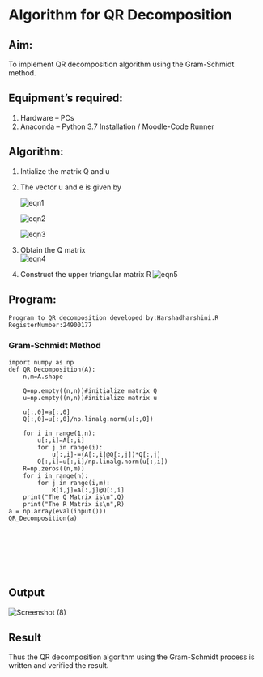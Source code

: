 # Algorithm for QR Decomposition
## Aim:
To implement QR decomposition algorithm using the Gram-Schmidt method.
## Equipment’s required:
1.	Hardware – PCs
2.	Anaconda – Python 3.7 Installation / Moodle-Code Runner
## Algorithm:
1.	Intialize the matrix Q and u
2.	The vector u and e is given by

    ![eqn1](./ex4.jpg)

    ![eqn2](./ex6.jpg)

    ![eqn3](./ex3.jpg)

3.	Obtain the Q matrix   
    ![eqn4](./ex1.jpg)
4.	Construct the upper triangular matrix R
    ![eqn5](./ex2.jpg)



## Program:
```
Program to QR decomposition developed by:Harshadharshini.R
RegisterNumber:24900177

```
### Gram-Schmidt Method
```
import numpy as np 
def QR_Decomposition(A):
    n,m=A.shape
  
    Q=np.empty((n,n))#initialize matrix Q
    u=np.empty((n,n))#initialize matrix u
  
    u[:,0]=a[:,0]
    Q[:,0]=u[:,0]/np.linalg.norm(u[:,0])
  
    for i in range(1,n):
        u[:,i]=A[:,i]
        for j in range(i):
            u[:,i]-=(A[:,i]@Q[:,j])*Q[:,j]
        Q[:,i]=u[:,i]/np.linalg.norm(u[:,i])
    R=np.zeros((n,m))
    for i in range(n):
        for j in range(i,m):
            R[i,j]=A[:,j]@Q[:,i]
    print("The Q Matrix is\n",Q)
    print("The R Matrix is\n",R)
a = np.array(eval(input()))
QR_Decomposition(a)   








```

## Output

![Screenshot (8)](https://github.com/user-attachments/assets/1e570883-8051-4d55-9da6-970088f12cec)


## Result
Thus the QR decomposition algorithm using the Gram-Schmidt process is written and verified the result.
